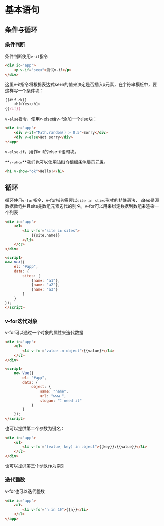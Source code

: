 # 基本语句

## 条件与循环

### 条件判断

条件判断使用`v-if`指令

```html
<div id="app">
    <p v-if="seen">测试v-if</p>
</div>
```

这里v-if指令将根据表达式seen的值来决定是否插入p元素，在字符串模板中，要这样写一个条件块：

```js
{{#if ok}}
    <h1>Yes</h1>
{{/if}}
```

`v-else`指令，使用v-else给v-if添加一个else块：

```html
<div id="app">
    <div v-if="Math.random() > 0.5">Sorry</div>
    <div v-else>Not sorry</div>
</app>
```

`v-else-if`，用作v-if的else-if语句块。


**`v-show`**我们也可以使用该指令根据条件展示元素。

```html
<h1 v-show="ok">Hello!</h1>
```

## 循环

循环使用`v-for`指令，v-for指令需要以`site in sties`形式的特殊语法， sites是源数据数组并且site是数组元素迭代的别名。v-for可以用来绑定数据到数组来渲染一个列表

```html
<div id="app">
    <ol>
        <li v-for="site in sites">
            {{site.name}}
        </li>
    </ol>
</div>

<script>
new Vue({
    el: "#app",
    data: {
        sites: [
            {name: "a1"},
            {name: "a2"},
            {name: "a3"}
        ]
    }
});
</script>
```

### v-for迭代对象

v-for可以通过一个对象的属性来迭代数据

```html
<div id="app">
    <ul>
        <li v-for="value in object">{{value}}</li>
    </ul>
</div>

<script>
    new Vue({
        el: "#app",
        data: {
            object: {
                name: "name",
                url: "www.",
                slogan: "I need it"
            }
        }
    });
</script>
```

也可以提供第二个参数为键名：

```html
<div id="app">
    <ul>
        <li v-for="(value, key) in object">{{key}}:{{value}}</li>
    </ul>
</div>
```

也可以提供第三个参数作为索引

### 迭代整数

v-for也可以迭代整数

```html
<div id="app">
    <ul>
        <li v-for="n in 10">{{n}}</li>
    </ul>
</app>
```
